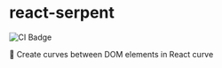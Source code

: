 # react-serpent

![CI Badge](https://github.com/stynson/react-serpent/workflows/CI/badge.svg)

🐍 Create curves between DOM elements in React curve
